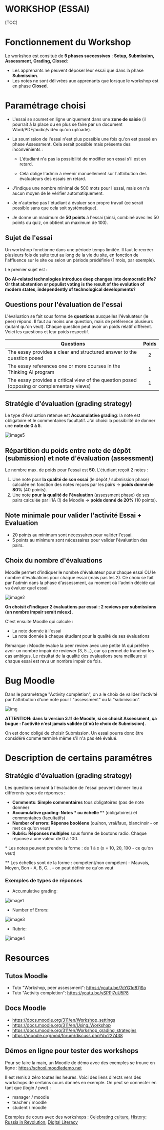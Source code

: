 <h1>WORKSHOP (ESSAI)</h1>

[TOC]

# Fonctionnement du Workshop

Le workshop est consitué de **5 phases successives** : **Setup, Submission, Assessment, Grading, Closed**:

- Les apprenants ne peuvent déposer leur essai que dans la phase **Submission**. 
- Les notes ne sont délivrées aux apprenants que lorsque le workshop est en phase **Closed**.

# Paramétrage choisi

- L'essai se soumet en ligne uniquement dans une **zone de saisie** (il pourrait à la place ou en plus se faire par un document Word/PDF/audio/vidéo qu'on uploade).

- La soumission de l'essai n'est plus possible une fois qu'on est passé en phase Assessment. Cela serait possible mais présente des ínconvénients :  

  - L'étudiant n'a pas la possibilité de modifier son essai s'il est en retard.

  - Cela oblige l'admin à revenir manuellement sur l'attribution des évaluateurs des essais en retard.

- J'indique une nombre minimal de 500 mots pour l'essai, mais on n'a aucun moyen de le vérifier automatiquement.
- Je n'autorise pas l'étudiant à évaluer son propre travail (ce serait possible sans que cela soit systématique).
- Je donne un maximum de **50 points** à l'essai (ainsi, combiné avec les 50 points du quiz, on obtient un maximum de 100).

## Sujet de l'essai

Un workshop fonctionne dans une période temps limitée. Il faut le recréer plusieurs fois de suite tout au long de la vie du site, en fonction de l'affluence sur le site ou selon un période prédéfinie (1 mois, par exemple).

Le premier sujet est :

**Do AI-related technologies introduce deep changes into democratic life? Or that abstention or populist voting is the result of the evolution of modern states, independently of technological developments?**

## Questions pour l'évaluation de l'essai

L'évaluation se fait sous forme de **questions** auxquelles l'évaluateur (le peer) répond. Il faut au moins une question, mais de préférence plusieurs (autant qu'on veut). Chaque question peut avoir un poids relatif différent. Voici les questions et leur poids respectif.

| Questions                                                    | Poids |
| ------------------------------------------------------------ | :---: |
| The essay provides a clear and structured answer to the question posed |   2   |
| The essay references one or more courses in the Thinking AI program |   1   |
| The essay provides a critical view of the question posed (opposing or complementary views) |   1   |

## Stratégie d'évaluation (grading strategy)

Le type d'évaluation retenue est **Accumulative grading**: la note est obligatoire et le commentaires facultatif. J'ai choisi la possibilité de donner une **note de 0 à 5**.

![image5](.img/workshop/image5.jpg)

## Répartition du poids entre note de dépôt (submission) et note d'évaluation (assessment)

Le nombre max. de poids pour l'essai est **50**. L'étudiant reçoit 2 notes :

1. Une note pour **la qualité de son essai** (le dépôt / submission phase) calculée en fonction des notes reçues par les pairs -> **poids donné de 80%** (40 points).
2. Une note **pour la qualité de l'évaluation** (assessment phase) de ses pairs calculée par l'IA (!) de Moodle -> **poids donné de 20%** (10 points).

## Note minimale pour valider l'activité Essai + Evaluation

- 20 points au minimum sont nécessaires pour valider l'essai.
- 5 points au minimum sont nécessaires pour valider l'évaluation des pairs.

## Choix du nombre d'évaluations

Moodle permet d'indiquer le nombre d'évaluateur pour chaque essai OU le nombre d'évaluations pour chaque essai (mais pas les 2). Ce choix se fait par l'admin dans la phase d'assessment, au moment où l'admin décide qui va évaluer quel essai.

![image2](.img/workshop/image2.jpg)

**On choisit d'indiquer 2 évaluations par essai : 2 reviews per submissions** **(un nombre impair serait mieux).**

C'est ensuite Moodle qui calcule :

- La note donnée à l'essai
- La note donnée à chaque étudiant pour la qualité de ses évaluations

Remarque : Moodle évalue la peer review avec une petite IA qui préfère avoir un nombre impair de reviewer (3, 5...), car ça permet de trancher les cas ambigus. Le résultat de la qualité des évaluations sera meilleure si chaque essai est revu un nombre impair de fois.

# Bug Moodle

Dans le paramétrage "Activity completion", on a le choix de valider l'activité par l'attribution d'une note pour l'"assessment" ou la "submission". 

![img](.img/workshop/image6.jpg)

**ATTENTION: dans la version 3.11 de Moodle, si on choisit Assessment, ça bugue : l'activité n'est jamais validée (d'où le choix de Submission).**

On est donc obligé de choisir Submission. Un essai pourra donc être considéré comme terminé même s'il n'a pas été évalué.

# Description de certains paramétres

## Stratégie d'évaluation (grading strategy)

Les questions servant à l'évaluation de l'essai peuvent donner lieu à différents types de réponses :

- **Comments: Simple commentaires** tous obligatoires (pas de note donnée)
- **Accumulative grading: Notes \* ou échelle \**** (obligatoires) et commentaires (facultatifs)
- **Number of errors: Réponse booléene** (ou/non, vrai/faux, blanc/noir - on met ce qu'on veut)
- **Rubric: Réponses multiples** sous forme de boutons radio. Chaque réponse a une valeur de 0 à 100.

\* Les notes peuvent prendre la forme : de 1 à x (x = 10, 20, 100 - ce qu'on veut)

** Les échelles sont de la forme : compétent/non compétent - Mauvais, Moyen, Bon - A, B, C… - on peut définir ce qu'on veut

### **Exemples de types de réponses**

- Accumulative grading:

![image1](.img/workshop/image1.jpg)

- Number of Errors:

![image3](.img/workshop/image3.jpg)

- Rubric:

![image4](.img/workshop/image4.jpg)

# Resources

## Tutos Moodle

- Tuto "Workshop, peer assessment": https://youtu.be/7cYG1d87jSo
- Tuto "Activity completion": https://youtu.be/ySPPj7uU5P8

## Docs Moodle

- https://docs.moodle.org/311/en/Workshop_settings
- https://docs.moodle.org/311/en/Using_Workshop
- https://docs.moodle.org/311/en/Workshop_grading_strategies
- https://moodle.org/mod/forum/discuss.php?d=227438

## Démos en ligne pour tester des workshops

Pour se faire la main, un Moodle de démo avec des exemples se trouve en ligne : https://school.moodledemo.net

Il est remis à zéro toutes les heures. Voici des liens directs vers des workshops de certains cours donnés en exemple. On peut se connecter en tant que (login / pwd) : 

- manager / moodle
- teacher / moodle
- student / moodle

Examples de cours avec des workshops : [Celebrating culture](https://school.moodledemo.net/mod/workshop/view.php?id=651), [History: Russia in Revolution](https://school.moodledemo.net/mod/workshop/view.php?id=575), [Digital Literacy](https://school.moodledemo.net/mod/workshop/view.php?id=803)
